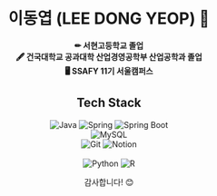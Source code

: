 <div align=center>
  
# 이동엽 (LEE DONG YEOP) 👋
**✏ 서현고등학교 졸업**  
**🖋 건국대학교 공과대학 산업경영공학부 산업공학과 졸업**  
**🖥 SSAFY 11기 서울캠퍼스**  

<!--📫 저와 연락하려면 [이메일 주소](mailto:adcd@gmail.com)로 메일을 보내주세요. -->

## Tech Stack

![Java](https://img.shields.io/badge/Java-000000?style=for-the-badge&logo=openjdk&logoColor=white)
![Spring](https://img.shields.io/badge/Spring-6DB33F?style=for-the-badge&logo=spring&logoColor=white)
![Spring Boot](https://img.shields.io/badge/Spring_Boot-6DB33F?style=for-the-badge&logo=spring-boot&logoColor=white)<br>
![MySQL](https://img.shields.io/badge/MySQL-4479A1?style=for-the-badge&logo=mysql&logoColor=white)  
![Git](https://img.shields.io/badge/Git-F05032?style=for-the-badge&logo=git&logoColor=white) 
![Notion](https://img.shields.io/badge/Notion-000000?style=for-the-badge&logo=notion&logoColor=white)<br><br>
![Python](https://img.shields.io/badge/Python-3776AB?style=for-the-badge&logo=python&logoColor=white)
![R](https://img.shields.io/badge/R-276DC3?style=for-the-badge&logo=r&logoColor=white)<br>

감사합니다! 😊


</div>
